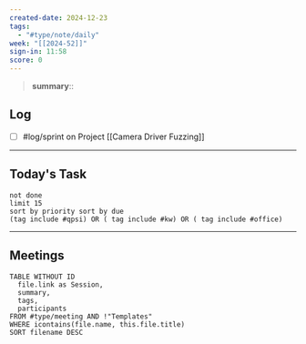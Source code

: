 ```yaml
---
created-date: 2024-12-23
tags:
  - "#type/note/daily"
week: "[[2024-52]]"
sign-in: 11:58
score: 0
---
```


> **summary**:: 

## Log
- [ ] #log/sprint on Project [[Camera Driver Fuzzing]]

---

## Today's Task

```tasks
not done
limit 15
sort by priority sort by due
(tag include #qpsi) OR ( tag include #kw) OR ( tag include #office)
```
---

## Meetings

```dataview
TABLE WITHOUT ID
  file.link as Session,
  summary,
  tags,
  participants
FROM #type/meeting AND !"Templates"
WHERE icontains(file.name, this.file.title)
SORT filename DESC
```